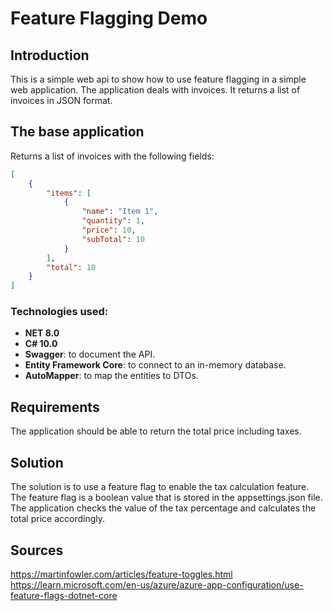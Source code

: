 # Feature Flagging Demo

## Introduction
This is a simple web api to show how to use feature flagging in a simple web application.
The application deals with invoices. It returns a list of invoices in JSON format.

## The base application
Returns a list of invoices with the following fields:
```json
[
    {
        "items": [
            {
                "name": "Item 1",
                "quantity": 1,
                "price": 10,
                "subTotal": 10
            }
        ],
        "total": 10
    }
]
```
### Technologies used:
- **NET 8.0**
- **C# 10.0**
- **Swagger**: to document the API.
- **Entity Framework Core**: to connect to an in-memory database.
- **AutoMapper**: to map the entities to DTOs.


## Requirements
The application should be able to return the total price including taxes.

## Solution
The solution is to use a feature flag to enable the tax calculation feature. The feature flag is a boolean value that is stored in the appsettings.json file. The application checks the value of the tax percentage and calculates the total price accordingly.

## Sources
https://martinfowler.com/articles/feature-toggles.html
https://learn.microsoft.com/en-us/azure/azure-app-configuration/use-feature-flags-dotnet-core